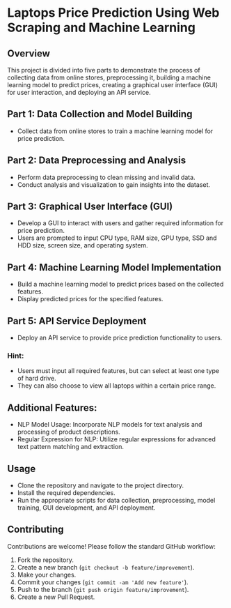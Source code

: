 # Laptops Price Prediction Using Web Scraping and Machine Learning

## Overview
This project is divided into five parts to demonstrate the process of collecting data from online stores, preprocessing it, building a machine learning model to predict prices, creating a graphical user interface (GUI) for user interaction, and deploying an API service.

## Part 1: Data Collection and Model Building
- Collect data from online stores to train a machine learning model for price prediction.

## Part 2: Data Preprocessing and Analysis
- Perform data preprocessing to clean missing and invalid data.
- Conduct analysis and visualization to gain insights into the dataset.

## Part 3: Graphical User Interface (GUI)
- Develop a GUI to interact with users and gather required information for price prediction.
- Users are prompted to input CPU type, RAM size, GPU type, SSD and HDD size, screen size, and operating system.

## Part 4: Machine Learning Model Implementation
- Build a machine learning model to predict prices based on the collected features.
- Display predicted prices for the specified features.

## Part 5: API Service Deployment
- Deploy an API service to provide price prediction functionality to users.

### Hint:
- Users must input all required features, but can select at least one type of hard drive.
- They can also choose to view all laptops within a certain price range.

## Additional Features:
- NLP Model Usage: Incorporate NLP models for text analysis and processing of product descriptions.
- Regular Expression for NLP: Utilize regular expressions for advanced text pattern matching and extraction.

## Usage
- Clone the repository and navigate to the project directory.
- Install the required dependencies.
- Run the appropriate scripts for data collection, preprocessing, model training, GUI development, and API deployment.

## Contributing
Contributions are welcome! Please follow the standard GitHub workflow:
1. Fork the repository.
2. Create a new branch (`git checkout -b feature/improvement`).
3. Make your changes.
4. Commit your changes (`git commit -am 'Add new feature'`).
5. Push to the branch (`git push origin feature/improvement`).
6. Create a new Pull Request.
